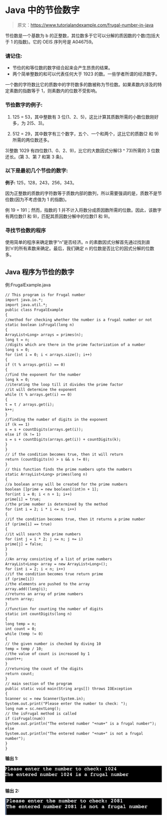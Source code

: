 # Java 中的节俭数字

> 原文：<https://www.tutorialandexample.com/frugal-number-in-java>

节俭数是一个基数为 b 的正整数，其位数多于它可以分解的质因数的个数(包括大于 1 的指数)。它的 OEIS 序列号是 A046759。

### 请记住:

*   节俭的和等位数的数字结合起来会产生昂贵的结果。
*   两个简单整数的和可以代表任何大于 1923 的数。一些学者所谓的经济数字。

一个数的字符数比它的质数中的字符数多的数被称为节俭数。如果素数内涉及的特定素数的指数等于 1，则素数内的位数不受影响。

### 节俭数字的例子:

1) 125 = 53，其中整数有 3 位(1、2、5)，这比计算其质数所需的小数位数刚好多，为 2(5、3)。

2) 512 = 29，其中数字有三个数字，五个、一个和两个，这比它的质数(2 和 9)所需的两位数还多。

3)整数 1029 有四位数(1、0、2、9)，比它的大数因式分解(3 ^ 73)所需的 3 位数还长。(第 3、第 7 和第 3 条)。

### 以下是最初几个节俭的数字:

**例子:** 125，128，243，256，343。

因为正整数的质数的字符数等于质数内部的数列，所以需要强调的是，质数不是节俭数(因为不考虑值为 1 的指数)。

例 19 = 191；然而，指数的 1 并不计入将数分成质因数所需的位数。因此，该数字有两位数(1 和 9)，匹配其质因数分解中的位数(1 和 9)。

### 寻找节俭数的程序

使用简单的程序来确定数字“n”是否经济。n 的素数因式分解首先通过找到直到‘n’的所有素数来确定。最后，我们确定 n 的位数是否比它的因式分解的位数多。

## Java 程序为节俭的数字

例:FrugalExample.java

```
// This program is for Frugal number
import java.io.*;  
import java.util.*;  
public class FrugalExample 
{  
//method for checking whether the number is a frugal number or not  
static boolean isFrugal(long n)  
{  
ArrayList<Long> arrays = primes(n);  
long t = n;  
//digits which are there in the prime factorization of a number 
long s = 0;  
for (int i = 0; i < arrays.size(); i++)  
{  
if (t % arrays.get(i) == 0)  
{  
//find the exponent for the number 
long k = 0;  
//iterating the loop till it divides the prime factor  
//it will determine the exponent  
while (t % arrays.get(i) == 0)  
{  
t = t / arrays.get(i);  
k++;  
}  
//finding the number of digits in the exponent  
if (k == 1)  
s = s + countDigits(arrays.get(i));  
else if (k != 1)  
s = s + countDigits(arrays.get(i)) + countDigits(k);         
}  
}  
// if the condition becomes true, then it will return 
return (countDigits(n) > s && s != 0);  
}      
// this function finds the prime numbers upto the numbers  
static ArrayList<Long> primes(long n)  
{  
//a boolean array will be created for the prime numbers      
boolean []prime = new boolean[(int)n + 1];  
for(int i = 0; i < n + 1; i++)  
prime[i] = true;  
//the prime number is determined by the method  
for (int i = 2; i * i <= n; i++)  
{  
//if the condition becomes true, then it returns a prime number  
if (prime[i] == true)  
{  
//it will search the prime numbers 
for (int j = i * 2; j <= n; j += i)  
prime[j] = false;  
}  
}  
//An array consisting of a list of prime numbers  
ArrayList<Long> array = new ArrayList<Long>();  
for (int i = 2; i < n; i++)  
//if the condition becomes true return prime
if (prime[i])  
//the elements are pushed to the array 
array.add((long)i);  
//returns an array of prime numbers  
return array;  
}  
//function for counting the number of digits 
static int countDigits(long n)  
{ 
long temp = n;  
int count = 0;  
while (temp != 0)  
{  
// the given number is checked by diving 10   
temp = temp / 10;  
//the value of count is increased by 1 
count++;  
}  
//returning the count of the digits
return count;  
}  
// main section of the program
public static void main(String args[]) throws IOException 
{  
Scanner sc = new Scanner(System.in);  
System.out.print("Please enter the number to check: ");  
long num = sc.nextLong();  
// the isFrugal method is called 
if (isFrugal(num))  
System.out.println("The entered number "+num+" is a frugal number");  
else  
System.out.println("The entered number "+num+" is not a frugal number");  
}  
} 
```

**输出 1:**

![Frugal number in Java](img/32487afe706090369d4243d74a2be9ba.png)

**输出** **2:**

![Frugal number in Java](img/144be5ca06bf0bdb174a95bb6594acc4.png)